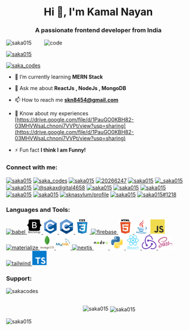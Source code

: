 <h1 align="center">Hi 👋, I'm Kamal Nayan</h1>
<h3 align="center">A passionate frontend developer from India</h3>
<img align="right" alt="code" width="400" src="https://cdn.dribbble.com/users/1162077/screenshots/3848914/media/7ed7d5ca074b48b328150e5a231e8d1f.gif">
<p align="left"> <img src="https://komarev.com/ghpvc/?username=saka015&label=Profile%20views&color=0e75b6&style=flat" alt="saka015" /> </p>

<p align="left"> <a href="https://github.com/ryo-ma/github-profile-trophy"><img src="https://github-profile-trophy.vercel.app/?username=saka015" alt="saka015" /></a> </p>

<p align="left"> <a href="https://twitter.com/saka_codes" target="blank"><img src="https://img.shields.io/twitter/follow/saka_codes?logo=twitter&style=for-the-badge" alt="saka_codes" /></a> </p>

- 🌱 I’m currently learning **MERN Stack**

- 💬 Ask me about **ReactJs , NodeJs , MongoDB**

- 📫 How to reach me **skn8454@gmail.com**

- 📄 Know about my experiences [https://drive.google.com/file/d/1PauGO0KBH82-03MHVWsaLchnoni7VVPt/view?usp=sharing](https://drive.google.com/file/d/1PauGO0KBH82-03MHVWsaLchnoni7VVPt/view?usp=sharing)

- ⚡ Fun fact **I think I am Funny!**

<h3 align="left">Connect with me:</h3>
<p align="left">
<a href="https://codepen.io/saka015" target="blank"><img align="center" src="https://raw.githubusercontent.com/rahuldkjain/github-profile-readme-generator/master/src/images/icons/Social/codepen.svg" alt="saka015" height="30" width="40" /></a>
<a href="https://twitter.com/saka_codes" target="blank"><img align="center" src="https://raw.githubusercontent.com/rahuldkjain/github-profile-readme-generator/master/src/images/icons/Social/twitter.svg" alt="saka_codes" height="30" width="40" /></a>
<a href="https://linkedin.com/in/saka015" target="blank"><img align="center" src="https://raw.githubusercontent.com/rahuldkjain/github-profile-readme-generator/master/src/images/icons/Social/linked-in-alt.svg" alt="saka015" height="30" width="40" /></a>
<a href="https://stackoverflow.com/users/20266247" target="blank"><img align="center" src="https://raw.githubusercontent.com/rahuldkjain/github-profile-readme-generator/master/src/images/icons/Social/stack-overflow.svg" alt="20266247" height="30" width="40" /></a>
<a href="https://fb.com/saka015" target="blank"><img align="center" src="https://raw.githubusercontent.com/rahuldkjain/github-profile-readme-generator/master/src/images/icons/Social/facebook.svg" alt="saka015" height="30" width="40" /></a>
<a href="https://instagram.com/_saka015" target="blank"><img align="center" src="https://raw.githubusercontent.com/rahuldkjain/github-profile-readme-generator/master/src/images/icons/Social/instagram.svg" alt="_saka015" height="30" width="40" /></a>
<a href="https://dribbble.com/saka015" target="blank"><img align="center" src="https://raw.githubusercontent.com/rahuldkjain/github-profile-readme-generator/master/src/images/icons/Social/dribbble.svg" alt="saka015" height="30" width="40" /></a>
<a href="https://www.youtube.com/c/@sakaxdigital4658" target="blank"><img align="center" src="https://raw.githubusercontent.com/rahuldkjain/github-profile-readme-generator/master/src/images/icons/Social/youtube.svg" alt="@sakaxdigital4658" height="30" width="40" /></a>
<a href="https://www.codechef.com/users/saka015" target="blank"><img align="center" src="https://cdn.jsdelivr.net/npm/simple-icons@3.1.0/icons/codechef.svg" alt="saka015" height="30" width="40" /></a>
<a href="https://www.hackerrank.com/saka015" target="blank"><img align="center" src="https://raw.githubusercontent.com/rahuldkjain/github-profile-readme-generator/master/src/images/icons/Social/hackerrank.svg" alt="saka015" height="30" width="40" /></a>
<a href="https://codeforces.com/profile/saka015" target="blank"><img align="center" src="https://raw.githubusercontent.com/rahuldkjain/github-profile-readme-generator/master/src/images/icons/Social/codeforces.svg" alt="saka015" height="30" width="40" /></a>
<a href="https://www.leetcode.com/saka015" target="blank"><img align="center" src="https://raw.githubusercontent.com/rahuldkjain/github-profile-readme-generator/master/src/images/icons/Social/leet-code.svg" alt="saka015" height="30" width="40" /></a>
<a href="https://www.hackerearth.com/saka015" target="blank"><img align="center" src="https://raw.githubusercontent.com/rahuldkjain/github-profile-readme-generator/master/src/images/icons/Social/hackerearth.svg" alt="saka015" height="30" width="40" /></a>
<a href="https://auth.geeksforgeeks.org/user/sknasylum/profile" target="blank"><img align="center" src="https://raw.githubusercontent.com/rahuldkjain/github-profile-readme-generator/master/src/images/icons/Social/geeks-for-geeks.svg" alt="sknasylum/profile" height="30" width="40" /></a>
<a href="https://www.topcoder.com/members/saka015" target="blank"><img align="center" src="https://raw.githubusercontent.com/rahuldkjain/github-profile-readme-generator/master/src/images/icons/Social/topcoder.svg" alt="saka015" height="30" width="40" /></a>
<a href="https://discord.gg/saka015#1218" target="blank"><img align="center" src="https://raw.githubusercontent.com/rahuldkjain/github-profile-readme-generator/master/src/images/icons/Social/discord.svg" alt="saka015#1218" height="30" width="40" /></a>
</p>

<h3 align="left">Languages and Tools:</h3>
<p align="left"> <a href="https://babeljs.io/" target="_blank" rel="noreferrer"> <img src="https://www.vectorlogo.zone/logos/babeljs/babeljs-icon.svg" alt="babel" width="40" height="40"/> </a> <a href="https://getbootstrap.com" target="_blank" rel="noreferrer"> <img src="https://raw.githubusercontent.com/devicons/devicon/master/icons/bootstrap/bootstrap-plain-wordmark.svg" alt="bootstrap" width="40" height="40"/> </a> <a href="https://www.cprogramming.com/" target="_blank" rel="noreferrer"> <img src="https://raw.githubusercontent.com/devicons/devicon/master/icons/c/c-original.svg" alt="c" width="40" height="40"/> </a> <a href="https://www.w3schools.com/cpp/" target="_blank" rel="noreferrer"> <img src="https://raw.githubusercontent.com/devicons/devicon/master/icons/cplusplus/cplusplus-original.svg" alt="cplusplus" width="40" height="40"/> </a> <a href="https://www.w3schools.com/css/" target="_blank" rel="noreferrer"> <img src="https://raw.githubusercontent.com/devicons/devicon/master/icons/css3/css3-original-wordmark.svg" alt="css3" width="40" height="40"/> </a> <a href="https://firebase.google.com/" target="_blank" rel="noreferrer"> <img src="https://www.vectorlogo.zone/logos/firebase/firebase-icon.svg" alt="firebase" width="40" height="40"/> </a> <a href="https://www.w3.org/html/" target="_blank" rel="noreferrer"> <img src="https://raw.githubusercontent.com/devicons/devicon/master/icons/html5/html5-original-wordmark.svg" alt="html5" width="40" height="40"/> </a> <a href="https://www.java.com" target="_blank" rel="noreferrer"> <img src="https://raw.githubusercontent.com/devicons/devicon/master/icons/java/java-original.svg" alt="java" width="40" height="40"/> </a> <a href="https://developer.mozilla.org/en-US/docs/Web/JavaScript" target="_blank" rel="noreferrer"> <img src="https://raw.githubusercontent.com/devicons/devicon/master/icons/javascript/javascript-original.svg" alt="javascript" width="40" height="40"/> </a> <a href="https://materializecss.com/" target="_blank" rel="noreferrer"> <img src="https://raw.githubusercontent.com/prplx/svg-logos/5585531d45d294869c4eaab4d7cf2e9c167710a9/svg/materialize.svg" alt="materialize" width="40" height="40"/> </a> <a href="https://www.mongodb.com/" target="_blank" rel="noreferrer"> <img src="https://raw.githubusercontent.com/devicons/devicon/master/icons/mongodb/mongodb-original-wordmark.svg" alt="mongodb" width="40" height="40"/> </a> <a href="https://www.mysql.com/" target="_blank" rel="noreferrer"> <img src="https://raw.githubusercontent.com/devicons/devicon/master/icons/mysql/mysql-original-wordmark.svg" alt="mysql" width="40" height="40"/> </a> <a href="https://nextjs.org/" target="_blank" rel="noreferrer"> <img src="https://cdn.worldvectorlogo.com/logos/nextjs-2.svg" alt="nextjs" width="40" height="40"/> </a> <a href="https://nodejs.org" target="_blank" rel="noreferrer"> <img src="https://raw.githubusercontent.com/devicons/devicon/master/icons/nodejs/nodejs-original-wordmark.svg" alt="nodejs" width="40" height="40"/> </a> <a href="https://www.python.org" target="_blank" rel="noreferrer"> <img src="https://raw.githubusercontent.com/devicons/devicon/master/icons/python/python-original.svg" alt="python" width="40" height="40"/> </a> <a href="https://reactjs.org/" target="_blank" rel="noreferrer"> <img src="https://raw.githubusercontent.com/devicons/devicon/master/icons/react/react-original-wordmark.svg" alt="react" width="40" height="40"/> </a> <a href="https://redux.js.org" target="_blank" rel="noreferrer"> <img src="https://raw.githubusercontent.com/devicons/devicon/master/icons/redux/redux-original.svg" alt="redux" width="40" height="40"/> </a> <a href="https://sass-lang.com" target="_blank" rel="noreferrer"> <img src="https://raw.githubusercontent.com/devicons/devicon/master/icons/sass/sass-original.svg" alt="sass" width="40" height="40"/> </a> <a href="https://tailwindcss.com/" target="_blank" rel="noreferrer"> <img src="https://www.vectorlogo.zone/logos/tailwindcss/tailwindcss-icon.svg" alt="tailwind" width="40" height="40"/> </a> <a href="https://www.typescriptlang.org/" target="_blank" rel="noreferrer"> <img src="https://raw.githubusercontent.com/devicons/devicon/master/icons/typescript/typescript-original.svg" alt="typescript" width="40" height="40"/> </a> </p>

<h3 align="left">Support:</h3>
<p><a href="https://www.buymeacoffee.com/sakacodes"> <img align="left" src="https://cdn.buymeacoffee.com/buttons/v2/default-yellow.png" height="50" width="210" alt="sakacodes" /></a></p><br><br>

<p><img align="left" src="https://github-readme-stats.vercel.app/api/top-langs?username=saka015&show_icons=true&locale=en&layout=compact" alt="saka015" /></p>

<p>&nbsp;<img align="center" src="https://github-readme-stats.vercel.app/api?username=saka015&show_icons=true&locale=en" alt="saka015" /></p>

<p><img align="center" src="https://github-readme-streak-stats.herokuapp.com/?user=saka015&" alt="saka015" /></p>
